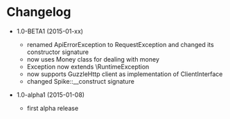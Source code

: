 Changelog
=========

- 1.0-BETA1 (2015-01-xx)
  - renamed ApiErrorException to RequestException and changed its constructor signature
  - now uses Money class for dealing with money
  - Exception now extends \RuntimeException
  - now supports GuzzleHttp client as implementation of ClientInterface
  - changed Spike::__construct signature

- 1.0-alpha1 (2015-01-08)
  - first alpha release
